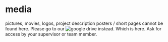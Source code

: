 # media
pictures, movies, logos, project description posters / short pages cannot be found here. Please go to our ![google drive](https://drive.google.com/drive/folders/1ZB5onNkuBxyPDs8I-wVCvYCvdb4AIocB) instead. Which is here. Ask for access by your supervisor or team member. 
